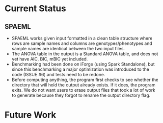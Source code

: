 # Current Status

## SPAEML

* SPAEML works given input formatted in a clean table structure where rows are sample names and columns are genotypes/phenotypes and sample names are identical between the two input files.
* The ANOVA table in the output is a Standard ANOVA table, and does not yet have AIC, BIC, mBIC yet included.
* Benchmarking had been done on iForge (using Spark Standalone), but since this benchmarking a major optimization was introduced to the code (ISSUE #6) and tests need to be redone.
* Before computing anything, the program first checks to see whether the directory that will hold the output already exists. If it does, the program exits. We do not want users to erase output files that took a lot of work to generate because they forgot to rename the output directory flag.

# Future Work

